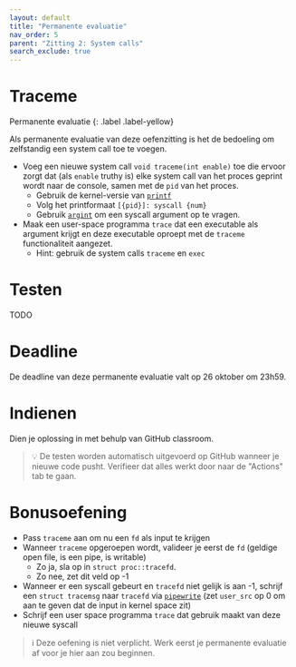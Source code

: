 ```yaml
---
layout: default
title: "Permanente evaluatie"
nav_order: 5
parent: "Zitting 2: System calls"
search_exclude: true
---
```


# Traceme

Permanente evaluatie
{: .label .label-yellow}

Als permanente evaluatie van deze oefenzitting is het de bedoeling om zelfstandig een system call toe te voegen.

* Voeg een nieuwe system call `void traceme(int enable)` toe die ervoor zorgt dat (als `enable` truthy is) elke system call van het proces geprint wordt naar de console, samen met de `pid` van het proces.
  * Gebruik de kernel-versie van [`printf`][kernel printf]
  * Volg het printformaat `[{pid}]: syscall {num}`
  * Gebruik [`argint`][argint] om een syscall argument op te vragen.
* Maak een user-space programma `trace` dat een executable als argument krijgt en deze executable oproept met de `traceme` functionaliteit aangezet.
  * Hint: gebruik de system calls `traceme` en `exec`

# Testen

TODO

# Deadline

De deadline van deze permanente evaluatie valt op 26 oktober om 23h59.

# Indienen

Dien je oplossing in met behulp van GitHub classroom.

> :bulb: De testen worden automatisch uitgevoerd op GitHub wanneer je nieuwe code pusht.
> Verifieer dat alles werkt door naar de "Actions" tab te gaan.

# Bonusoefening

- Pass `traceme` aan om nu een `fd` als input te krijgen
- Wanneer `traceme` opgeroepen wordt, valideer je eerst de `fd` (geldige open file, is een pipe, is writable)
  * Zo ja, sla op in `struct proc::tracefd`.
  * Zo nee, zet dit veld op -1
- Wanneer er een syscall gebeurt en `tracefd` niet gelijk is aan -1, schrijf een `struct tracemsg` naar `tracefd` via [`pipewrite`][pipewrite] (zet `user_src` op 0 om aan te geven dat de input in kernel space zit)
- Schrijf een user space programma `trace` dat gebruik maakt van deze nieuwe syscall

> :information_source: Deze oefening is niet verplicht. Werk eerst je permanente evaluatie af voor je hier aan zou beginnen.

[kernel printf]: https://github.com/besturingssystemen/xv6-riscv/blob/2b5934300a404514ee8bb2f91731cd7ec17ea61c/kernel/printf.c#L64
[pipewrite]: https://github.com/besturingssystemen/xv6-riscv/blob/2b5934300a404514ee8bb2f91731cd7ec17ea61c/kernel/pipe.c#L77
[argint]: https://github.com/besturingssystemen/xv6-riscv/blob/2b5934300a404514ee8bb2f91731cd7ec17ea61c/kernel/syscall.c#L58
